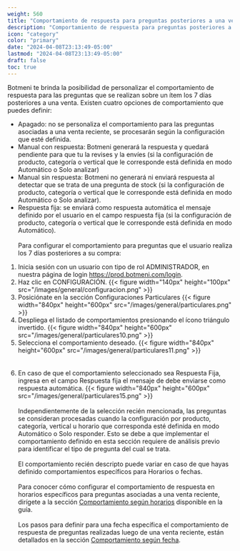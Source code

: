 ```yaml
---
weight: 560
title: "Comportamiento de respuesta para preguntas posteriores a una venta reciente"
description: "Comportamiento de respuesta para preguntas posteriores a una venta reciente"
icon: "category"
color: "primary"
date: "2024-04-08T23:13:49-05:00"
lastmod: "2024-04-08T23:13:49-05:00"
draft: false
toc: true
---
```


Botmeni te brinda la posibilidad de personalizar el comportamiento de respuesta para las preguntas que se realizan sobre un ítem los 7 días posteriores a una venta.
Existen cuatro opciones de comportamiento que puedes definir:
- Apagado: no se personaliza el comportamiento para las preguntas asociadas a una venta reciente, se procesarán según la configuración que esté definida. 
- Manual con respuesta: Botmeni generará la respuesta y quedará pendiente para que tu la revises y la envíes (si la configuración de producto, categoría o vertical que le corresponde está definida en modo Automático o Solo analizar)
- Manual sin respuesta: Botmeni no generará ni enviará respuesta al detectar que se trata de una pregunta de stock (si la configuración de producto, categoría o vertical que le corresponde está definida en modo Automático o Solo analizar).
- Respuesta fija: se enviará como respuesta automática el mensaje definido por el usuario en el campo respuesta fija (si la configuración de producto, categoría o vertical que le corresponde está definida en modo Automático).
<br></br>
Para configurar el comportamiento para preguntas que el usuario realiza los 7 días posteriores a su compra:
1. Inicia sesión con un usuario con tipo de rol ADMINISTRADOR, en nuestra página de login <https://prod.botmeni.com/login>.
2. Haz clic en CONFIGURACIÓN.
{{< figure width="140px" height="100px" src="/images/general/configuracion.png" >}}
3. Posiciónate en la sección Configuraciones Particulares
{{< figure width="840px" height="600px" src="/images/general/particulares.png" >}}
4. Despliega el listado de comportamientos presionando el ícono triángulo invertido. 
{{< figure width="840px" height="600px" src="/images/general/particulares10.png" >}}
5. Selecciona el comportamiento deseado.
{{< figure width="840px" height="600px" src="/images/general/particulares11.png" >}}	
<br></br>
6. En caso de que el comportamiento seleccionado sea Respuesta Fija, ingresa en el campo Respuesta fija el mensaje de debe enviarse como respuesta automática.
{{< figure width="840px" height="600px" src="/images/general/particulares15.png" >}}
<br></br>
Independientemente de la selección recién mencionada, las preguntas se consideran procesadas cuando la configuración por producto, categoría, vertical u horario que corresponda esté definida en modo Automático o Solo responder. Esto se debe a que implementar el comportamiento definido en esta sección requiere de análisis previo para identificar el tipo de pregunta del cual se trata.<br></br>
El comportamiento recién descripto puede variar en caso de que hayas definido comportamientos específicos para Horarios o fechas.<br></br>
Para conocer cómo configurar el comportamiento de respuesta en horarios específicos para preguntas asociadas a una venta reciente, dirígete a la sección [Comportamiento según horarios](../Configuración_comportamiento_respuesta/Horarios_solo_analizar.md) disponible en la guía.<br></br>
Los pasos para definir para una fecha específica el comportamiento de respuesta de preguntas realizadas luego de una venta reciente, están detallados en la sección [Comportamiento según fecha](../Configuración_comportamiento_respuesta/Dias_festivos.md).<br></br>
